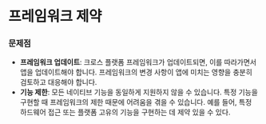 프레임워크 제약
===

### 문제점

- **프레임워크 업데이트**: 크로스 플랫폼 프레임워크가 업데이트되면, 이를 따라가면서 앱을 업데이트해야 합니다. 프레임워크의 변경 사항이 앱에 미치는 영향을 충분히 검토하고 대응해야 합니다.
- **기능 제한**: 모든 네이티브 기능을 동일하게 지원하지 않을 수 있습니다. 특정 기능을 구현할 때 프레임워크의 제한 때문에 어려움을 겪을 수 있습니다. 예를 들어, 특정 하드웨어 접근 또는 플랫폼 고유의 기능을 구현하는 데 제약 있을 수 있다.